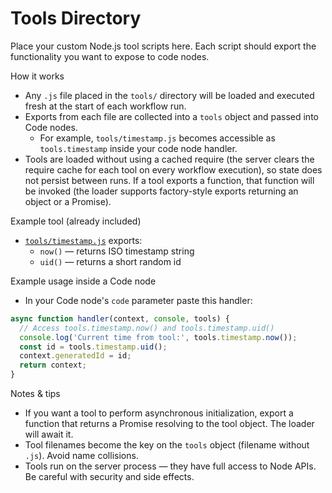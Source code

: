 # Tools Directory

Place your custom Node.js tool scripts here. Each script should export the functionality you want to expose to code nodes.

How it works
- Any `.js` file placed in the `tools/` directory will be loaded and executed fresh at the start of each workflow run.
- Exports from each file are collected into a `tools` object and passed into Code nodes.
  - For example, `tools/timestamp.js` becomes accessible as `tools.timestamp` inside your code node handler.
- Tools are loaded without using a cached require (the server clears the require cache for each tool on every workflow execution), so state does not persist between runs. If a tool exports a function, that function will be invoked (the loader supports factory-style exports returning an object or a Promise).

Example tool (already included)
- [`tools/timestamp.js`](tools/timestamp.js:1) exports:
  - `now()` — returns ISO timestamp string
  - `uid()` — returns a short random id

Example usage inside a Code node
- In your Code node's `code` parameter paste this handler:

```javascript
async function handler(context, console, tools) {
  // Access tools.timestamp.now() and tools.timestamp.uid()
  console.log('Current time from tool:', tools.timestamp.now());
  const id = tools.timestamp.uid();
  context.generatedId = id;
  return context;
}
```

Notes & tips
- If you want a tool to perform asynchronous initialization, export a function that returns a Promise resolving to the tool object. The loader will await it.
- Tool filenames become the key on the `tools` object (filename without `.js`). Avoid name collisions.
- Tools run on the server process — they have full access to Node APIs. Be careful with security and side effects.
